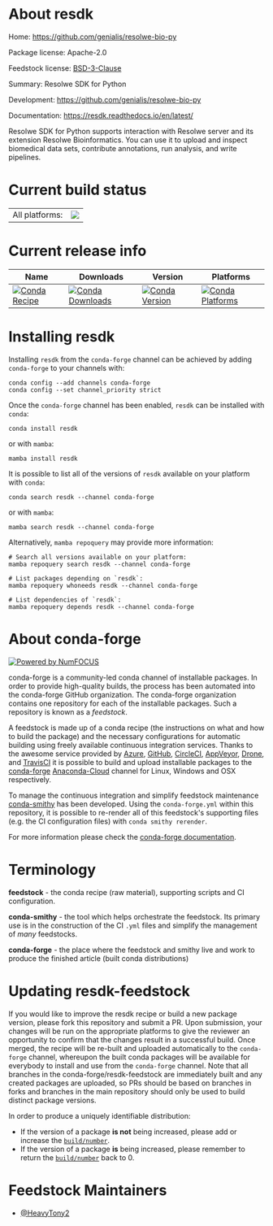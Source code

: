 About resdk
===========

Home: https://github.com/genialis/resolwe-bio-py

Package license: Apache-2.0

Feedstock license: [BSD-3-Clause](https://github.com/conda-forge/resdk-feedstock/blob/main/LICENSE.txt)

Summary: Resolwe SDK for Python

Development: https://github.com/genialis/resolwe-bio-py

Documentation: https://resdk.readthedocs.io/en/latest/

Resolwe SDK for Python supports interaction with Resolwe server and its extension Resolwe Bioinformatics. You can use it to upload and inspect biomedical data sets, contribute annotations, run analysis, and write pipelines.


Current build status
====================


<table><tr><td>All platforms:</td>
    <td>
      <a href="https://dev.azure.com/conda-forge/feedstock-builds/_build/latest?definitionId=15187&branchName=main">
        <img src="https://dev.azure.com/conda-forge/feedstock-builds/_apis/build/status/resdk-feedstock?branchName=main">
      </a>
    </td>
  </tr>
</table>

Current release info
====================

| Name | Downloads | Version | Platforms |
| --- | --- | --- | --- |
| [![Conda Recipe](https://img.shields.io/badge/recipe-resdk-green.svg)](https://anaconda.org/conda-forge/resdk) | [![Conda Downloads](https://img.shields.io/conda/dn/conda-forge/resdk.svg)](https://anaconda.org/conda-forge/resdk) | [![Conda Version](https://img.shields.io/conda/vn/conda-forge/resdk.svg)](https://anaconda.org/conda-forge/resdk) | [![Conda Platforms](https://img.shields.io/conda/pn/conda-forge/resdk.svg)](https://anaconda.org/conda-forge/resdk) |

Installing resdk
================

Installing `resdk` from the `conda-forge` channel can be achieved by adding `conda-forge` to your channels with:

```
conda config --add channels conda-forge
conda config --set channel_priority strict
```

Once the `conda-forge` channel has been enabled, `resdk` can be installed with `conda`:

```
conda install resdk
```

or with `mamba`:

```
mamba install resdk
```

It is possible to list all of the versions of `resdk` available on your platform with `conda`:

```
conda search resdk --channel conda-forge
```

or with `mamba`:

```
mamba search resdk --channel conda-forge
```

Alternatively, `mamba repoquery` may provide more information:

```
# Search all versions available on your platform:
mamba repoquery search resdk --channel conda-forge

# List packages depending on `resdk`:
mamba repoquery whoneeds resdk --channel conda-forge

# List dependencies of `resdk`:
mamba repoquery depends resdk --channel conda-forge
```


About conda-forge
=================

[![Powered by
NumFOCUS](https://img.shields.io/badge/powered%20by-NumFOCUS-orange.svg?style=flat&colorA=E1523D&colorB=007D8A)](https://numfocus.org)

conda-forge is a community-led conda channel of installable packages.
In order to provide high-quality builds, the process has been automated into the
conda-forge GitHub organization. The conda-forge organization contains one repository
for each of the installable packages. Such a repository is known as a *feedstock*.

A feedstock is made up of a conda recipe (the instructions on what and how to build
the package) and the necessary configurations for automatic building using freely
available continuous integration services. Thanks to the awesome service provided by
[Azure](https://azure.microsoft.com/en-us/services/devops/), [GitHub](https://github.com/),
[CircleCI](https://circleci.com/), [AppVeyor](https://www.appveyor.com/),
[Drone](https://cloud.drone.io/welcome), and [TravisCI](https://travis-ci.com/)
it is possible to build and upload installable packages to the
[conda-forge](https://anaconda.org/conda-forge) [Anaconda-Cloud](https://anaconda.org/)
channel for Linux, Windows and OSX respectively.

To manage the continuous integration and simplify feedstock maintenance
[conda-smithy](https://github.com/conda-forge/conda-smithy) has been developed.
Using the ``conda-forge.yml`` within this repository, it is possible to re-render all of
this feedstock's supporting files (e.g. the CI configuration files) with ``conda smithy rerender``.

For more information please check the [conda-forge documentation](https://conda-forge.org/docs/).

Terminology
===========

**feedstock** - the conda recipe (raw material), supporting scripts and CI configuration.

**conda-smithy** - the tool which helps orchestrate the feedstock.
                   Its primary use is in the construction of the CI ``.yml`` files
                   and simplify the management of *many* feedstocks.

**conda-forge** - the place where the feedstock and smithy live and work to
                  produce the finished article (built conda distributions)


Updating resdk-feedstock
========================

If you would like to improve the resdk recipe or build a new
package version, please fork this repository and submit a PR. Upon submission,
your changes will be run on the appropriate platforms to give the reviewer an
opportunity to confirm that the changes result in a successful build. Once
merged, the recipe will be re-built and uploaded automatically to the
`conda-forge` channel, whereupon the built conda packages will be available for
everybody to install and use from the `conda-forge` channel.
Note that all branches in the conda-forge/resdk-feedstock are
immediately built and any created packages are uploaded, so PRs should be based
on branches in forks and branches in the main repository should only be used to
build distinct package versions.

In order to produce a uniquely identifiable distribution:
 * If the version of a package **is not** being increased, please add or increase
   the [``build/number``](https://docs.conda.io/projects/conda-build/en/latest/resources/define-metadata.html#build-number-and-string).
 * If the version of a package **is** being increased, please remember to return
   the [``build/number``](https://docs.conda.io/projects/conda-build/en/latest/resources/define-metadata.html#build-number-and-string)
   back to 0.

Feedstock Maintainers
=====================

* [@HeavyTony2](https://github.com/HeavyTony2/)

